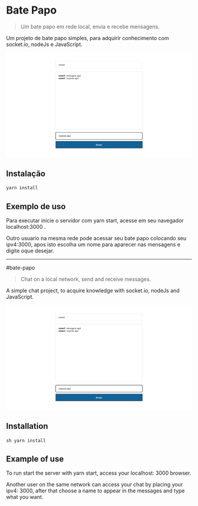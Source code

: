 # Bate Papo

> Um bate papo em rede local, envia e recebe mensagens.

Um projeto de bate papo simples, para adquirir conhecimento com socket.io, nodeJs e JavaScript.

![](imagembatepapo.png)

## Instalação

```sh
yarn install
```

## Exemplo de uso

Para executar inicie o servidor com yarn start, acesse em seu navegador localhost:3000 .

Outro usuario na mesma rede pode acessar seu bate papo colocando seu ipv4:3000, apos isto escolha um nome para aparecer nas mensagens e digite oque desejar.

---------------------------------------------------------------------------------------------------------------------------------------
#bate-papo

> Chat on a local network, send and receive messages.

A simple chat project, to acquire knowledge with socket.io, nodeJs and JavaScript.

![](imagembatepapo.png)

## Installation

`` sh
yarn install
``

## Example of use

To run start the server with yarn start, access your localhost: 3000 browser.

Another user on the same network can access your chat by placing your ipv4: 3000, after that choose a name to appear in the messages and type what you want.

